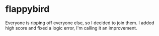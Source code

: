 # flappybird
Everyone is ripping off everyone else, so I decided to join them. I added high score and fixed a logic error, I'm calling it an improvement.
